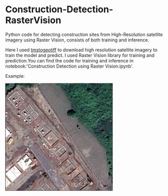 # Construction-Detection-RasterVision
Python code for detecting construction sites from High-Resolution satellite imagery using Raster Vision, consists of both training and inference.

Here I used [tmstogeotiff](https://github.com/gumblex/tms2geotiff) to download high resolution satellite imagery to train the model and predict. I used Raster Vision library for training and prediction.You can find the code for training and inference in notebook:'Construction Detection using Raster Vision.ipynb'.

Example:

![Prediction Example](Construction%20Detection.png)


